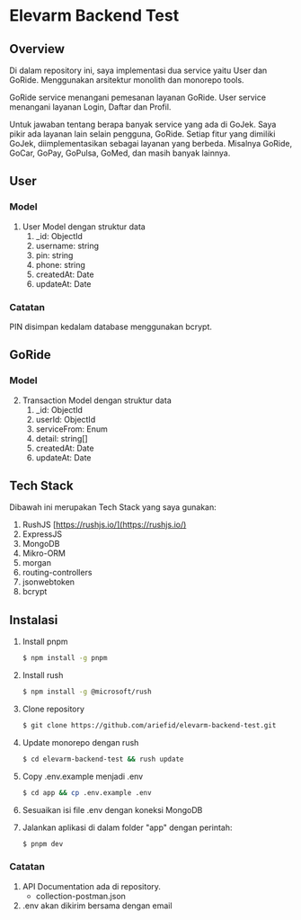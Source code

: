 # Elevarm Backend Test

## Overview

Di dalam repository ini, saya implementasi dua service yaitu User dan GoRide. Menggunakan arsitektur monolith dan monorepo tools.

GoRide service menangani pemesanan layanan GoRide. User service menangani layanan Login, Daftar dan Profil.

Untuk jawaban tentang berapa banyak service yang ada di GoJek. Saya pikir ada layanan lain selain pengguna, GoRide. Setiap fitur yang dimiliki GoJek, diimplementasikan sebagai layanan yang berbeda. Misalnya GoRide, GoCar, GoPay, GoPulsa, GoMed, dan masih banyak lainnya.

## User

### Model
1. User Model dengan struktur data
    1. _id: ObjectId
    2. username: string
    3. pin: string
    4. phone: string
    5. createdAt: Date
    6. updateAt: Date

### Catatan
PIN disimpan kedalam database menggunakan bcrypt.

## GoRide

### Model

2. Transaction Model dengan struktur data
    1. _id: ObjectId
    2. userId: ObjectId
    3. serviceFrom: Enum
    4. detail: string[]
    5. createdAt: Date
    6. updateAt: Date

## Tech Stack

Dibawah ini merupakan Tech Stack yang saya gunakan:

1. RushJS [https://rushjs.io/](https://rushjs.io/)
2. ExpressJS
3. MongoDB
4. Mikro-ORM
5. morgan
6. routing-controllers
7. jsonwebtoken
8. bcrypt

## Instalasi

1. Install pnpm
    ```sh
    $ npm install -g pnpm
    ```
2. Install rush 
    ```sh
    $ npm install -g @microsoft/rush
    ```
3. Clone repository
    ```sh
    $ git clone https://github.com/ariefid/elevarm-backend-test.git
    ```
4. Update monorepo dengan rush
    ```sh
    $ cd elevarm-backend-test && rush update
    ```
5. Copy .env.example menjadi .env
    ```sh
    $ cd app && cp .env.example .env 
    ```
6. Sesuaikan isi file .env dengan koneksi MongoDB
   
7. Jalankan aplikasi di dalam folder "app" dengan perintah:
    ```sh
    $ pnpm dev
    ```
    
### Catatan

1. API Documentation ada di repository.
   - collection-postman.json
2. .env akan dikirim bersama dengan email
